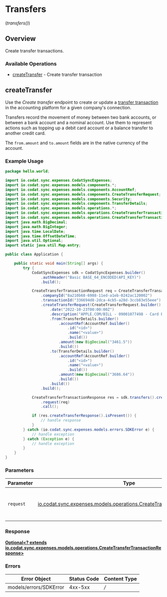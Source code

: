 # Transfers
(*transfers()*)

## Overview

Create transfer transactions.

### Available Operations

* [createTransfer](#createtransfer) - Create transfer transaction

## createTransfer

Use the *Create transfer* endpoint to create or update a [transfer transaction](https://docs.codat.io/sync-for-expenses-api#/schemas/TransferTransaction) in the accounting platform for a given company's connection. 

Transfers record the movement of money between two bank accounts, or between a bank account and a nominal account. Use them to represent actions such as topping up a debit card account or a balance transfer to another credit card.

The `from.amount` and `to.amount` fields are in the native currency of the account.


### Example Usage

```java
package hello.world;

import io.codat.sync.expenses.CodatSyncExpenses;
import io.codat.sync.expenses.models.components.*;
import io.codat.sync.expenses.models.components.AccountRef;
import io.codat.sync.expenses.models.components.CreateTransferRequest;
import io.codat.sync.expenses.models.components.Security;
import io.codat.sync.expenses.models.components.TransferDetails;
import io.codat.sync.expenses.models.operations.*;
import io.codat.sync.expenses.models.operations.CreateTransferTransactionRequest;
import io.codat.sync.expenses.models.operations.CreateTransferTransactionResponse;
import java.math.BigDecimal;
import java.math.BigInteger;
import java.time.LocalDate;
import java.time.OffsetDateTime;
import java.util.Optional;
import static java.util.Map.entry;

public class Application {

    public static void main(String[] args) {
        try {
            CodatSyncExpenses sdk = CodatSyncExpenses.builder()
                .authHeader("Basic BASE_64_ENCODED(API_KEY)")
                .build();

            CreateTransferTransactionRequest req = CreateTransferTransactionRequest.builder()
                .companyId("8a210b68-6988-11ed-a1eb-0242ac120002")
                .transactionId("336694d8-2dca-4cb5-a28d-3ccb83e55eee")
                .createTransferRequest(CreateTransferRequest.builder()
                    .date("2022-10-23T00:00:00Z")
                    .description("APPLE.COM/BILL - 09001077498 - Card Ending: 4590")
                    .from(TransferDetails.builder()
                        .accountRef(AccountRef.builder()
                            .id("<id>")
                            .name("<value>")
                            .build())
                        .amount(new BigDecimal("3461.5"))
                        .build())
                    .to(TransferDetails.builder()
                        .accountRef(AccountRef.builder()
                            .id("<id>")
                            .name("<value>")
                            .build())
                        .amount(new BigDecimal("3686.64"))
                        .build())
                    .build())
                .build();

            CreateTransferTransactionResponse res = sdk.transfers().createTransfer()
                .request(req)
                .call();

            if (res.createTransferResponse().isPresent()) {
                // handle response
            }
        } catch (io.codat.sync.expenses.models.errors.SDKError e) {
            // handle exception
        } catch (Exception e) {
            // handle exception
        }
    }
}
```

### Parameters

| Parameter                                                                                                                                | Type                                                                                                                                     | Required                                                                                                                                 | Description                                                                                                                              |
| ---------------------------------------------------------------------------------------------------------------------------------------- | ---------------------------------------------------------------------------------------------------------------------------------------- | ---------------------------------------------------------------------------------------------------------------------------------------- | ---------------------------------------------------------------------------------------------------------------------------------------- |
| `request`                                                                                                                                | [io.codat.sync.expenses.models.operations.CreateTransferTransactionRequest](../../models/operations/CreateTransferTransactionRequest.md) | :heavy_check_mark:                                                                                                                       | The request object to use for the request.                                                                                               |


### Response

**[Optional<? extends io.codat.sync.expenses.models.operations.CreateTransferTransactionResponse>](../../models/operations/CreateTransferTransactionResponse.md)**
### Errors

| Error Object           | Status Code            | Content Type           |
| ---------------------- | ---------------------- | ---------------------- |
| models/errors/SDKError | 4xx-5xx                | */*                    |
